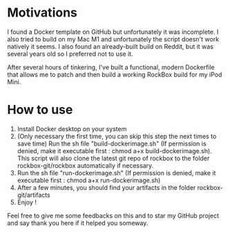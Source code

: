 # Motivations
I found a Docker template on GitHub but unfortunately it was incomplete. I also tried to build on my Mac M1 and unfortunately the script doesn't work natively it seems. I also found an already-built build on Reddit, but it was several years old so I preferred not to use it.

After several hours of tinkering, I've built a functional, modern Dockerfile that allows me to patch and then build a working RockBox build for my iPod Mini.

# How to use
1) Install Docker desktop on your system
2) (Only necessary the first time, you can skip this step the next times to save time) Run the sh file "build-dockerimage.sh" (If permission is denied, make it executable first : chmod a+x build-dockerimage.sh). This script will also clone the latest git repo of rockbox to the folder rockbox-git/rockbox automatically if necessary.
3) Run the sh file "run-dockerimage.sh" (If permission is denied, make it executable first : chmod a+x run-dockerimage.sh)
4) After a few minutes, you should find your artifacts in the folder rockbox-git/artifacts
5) Enjoy !

Feel free to give me some feedbacks on this and to star my GitHub project and say thank you here if it helped you someway.